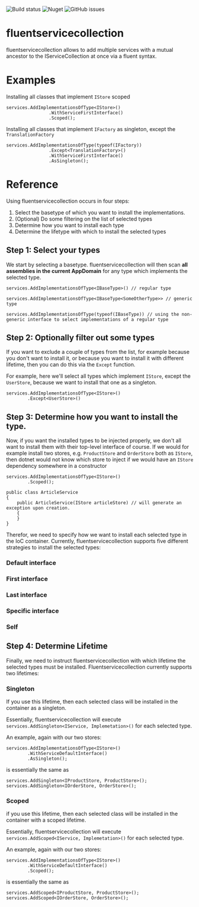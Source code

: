 ![Build status](https://github.com/lordldx/fluentservicecollection/actions/workflows/ci.yml/badge.svg)
![Nuget](https://img.shields.io/nuget/dt/fluentservicecollection?color=lightgreen&label=nuget%20downloads)
![GitHub issues](https://img.shields.io/github/issues/lordldx/fluentservicecollection?label=open%20issues)

# fluentservicecollection
fluentservicecollection allows to add multiple services with a mutual ancestor to the IServiceCollection at once via a fluent syntax.


# Examples

Installing all classes that implement `IStore` scoped
```
services.AddImplementationsOfType<IStore>()
                .WithServiceFirstInterface()
                .Scoped();
```

Installing all classes that implement `IFactory` as singleton, except the `TranslationFactory`
```
services.AddImplementationsOfType(typeof(IFactory))
                .Except<TranslationFactory>()
                .WithServiceFirstInterface()
                .AsSingleton();
```

# Reference

Using fluentservicecollection occurs in four steps:
1. Select the basetype of which you want to install the implementations.
2. (Optional) Do some filtering on the list of selected types
3. Determine how you want to install each type
4. Determine the lifetype with which to install the selected types

## Step 1: Select your types
We start by selecting a basetype. 
fluentservicecollection will then scan **all assemblies in the current AppDomain** for any type which implements the selected type.

```
services.AddImplementationsOfType<IBaseType>() // regular type

services.AddImplementationsOfType<IBaseType<SomeOtherType>> // generic type

services.AddImplementationsOfType(typeof(IBaseType)) // using the non-generic interface to select implementations of a regular type
```

## Step 2: Optionally filter out some types
If you want to exclude a couple of types from the list, for example because you don't want to install it, or because you want to install it with different lifetime, then you can do this via the `Except` function.

For example, here we'll select all types which implement `IStore`, except the `UserStore`, because we want to install that one as a singleton.

```
services.AddImplementationsOfType<IStore>()
        .Except<UserStore>()
```

## Step 3: Determine how you want to install the type.
Now, if you want the installed types to be injected properly, we don't all want to install them with their top-level interface of course.
If we would for example install two stores, e.g. `ProductStore` and `OrderStore` both as `IStore`, then dotnet would not know which store to inject if we would have an `IStore` dependency somewhere in a constructor

```
services.AddImplementationsOfType<IStore>()
        .Scoped();

public class ArticleService
{
    public ArticleService(IStore articleStore) // will generate an exception upon creation.
    {
    }
}
```

Therefor, we need to specify how we want to install each selected type in the IoC container. Currently, fluentservicecollection supports five different strategies to install the selected types:

### Default interface

### First interface

### Last interface

### Specific interface

### Self

## Step 4: Determine Lifetime
Finally, we need to instruct fluentservicecollection with which lifetime the selected types must be installed.
Fluentservicecollection currently supports two lifetimes:

### Singleton
If you use this lifetime, then each selected class will be installed in the container as a singleton.
 
Essentially, fluentservicecollection will execute `services.AddSingleton<IService, Implemetation>()` for each selected type.

An example, again with our two stores:
```
services.AddImplementationsOfType<IStore>()
        .WithServiceDefaultInterface()
        .AsSingleton();
```
is essentially the same as
```
services.AddSingleton<IProductStore, ProductStore>();
services.AddSingleton<IOrderStore, OrderStore>();
```

### Scoped
if you use this lifetime, then each selected class will be installed in the container with a scoped lifetime.

Essentially, fluentservicecollection will execute `services.AddScoped<IService, Implemetation>()` for each selected type.

An example, again with our two stores:
```
services.AddImplementationsOfType<IStore>()
        .WithServiceDefaultInterface()
        .Scoped();
```
is essentially the same as
```
services.AddScoped<IProductStore, ProductStore>();
services.AddScoped<IOrderStore, OrderStore>();
```